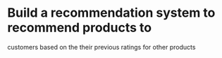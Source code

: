 # Build a recommendation system to recommend products to
customers based on the their previous ratings for other
products
